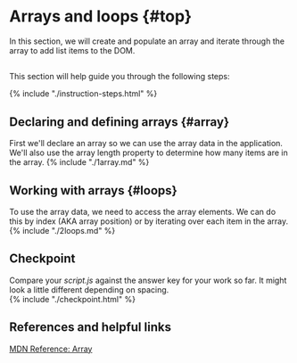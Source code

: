 # Arrays and loops {#top}
In this section, we will create and populate an array and iterate through the array to add list items to the DOM. 

<!-- trick markdown to give me a little space between these two sections of text -->
## 
This section will help guide you through the following steps:

{% include "./instruction-steps.html" %}

## Declaring and defining arrays {#array} <span class="navigate-top"><a href="#top" title="Take me to the top of page"><i class="fa fa-chevron-circle-up" aria-hidden="true"></i></a></span>
First we'll declare an array so we can use the array data in the application. We'll also use the array length property to determine how many items are in the array.
{% include "./1array.md" %}

## Working with arrays {#loops} <span class="navigate-top"><a href="#top" title="Take me to the top of page"><i class="fa fa-chevron-circle-up" aria-hidden="true"></i></a></span>
To use the array data, we need to access the array elements. We can do this by index (AKA array position) or by iterating over each item in the array. 
{% include "./2loops.md" %}

<!-- trick markdown to give me a little space between these two sections of text -->
## 

## Checkpoint <span class="navigate-top"><a href="#top" title="Take me to the top of page"><i class="fa fa-chevron-circle-up" aria-hidden="true"></i></a></span>
Compare your _script.js_ against the answer key for your work so far. It might look a little different depending on spacing.  
{% include "./checkpoint.html" %}

<!-- trick markdown to give me a little space between these two sections of text -->
## 

## References and helpful links <span class="navigate-top"><a href="#top" title="Take me to the top of page"><i class="fa fa-chevron-circle-up" aria-hidden="true"></i></a></span>
[MDN Reference: Array](https://developer.mozilla.org/en-US/docs/Web/JavaScript/Reference/Global_Objects/Array)

